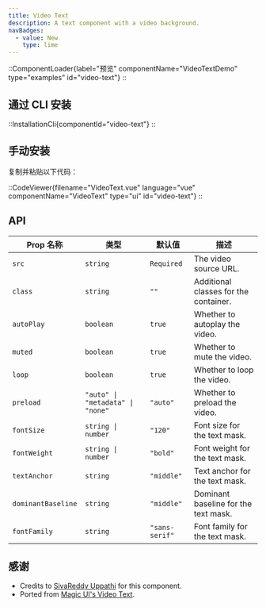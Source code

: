 ```yaml
---
title: Video Text
description: A text component with a video background.
navBadges:
  - value: New
    type: lime
---
```


::ComponentLoader{label="预览" componentName="VideoTextDemo" type="examples" id="video-text"}
::

## 通过 CLI 安装

::InstallationCli{componentId="video-text"}
::

## 手动安装

复制并粘贴以下代码：

::CodeViewer{filename="VideoText.vue" language="vue" componentName="VideoText" type="ui" id="video-text"}
::

## API

| Prop 名称          | 类型                             | 默认值         | 描述                                  |
| ------------------ | -------------------------------- | -------------- | ------------------------------------- |
| `src`              | `string`                         | `Required`     | The video source URL.                 |
| `class`            | `string`                         | `""`           | Additional classes for the container. |
| `autoPlay`         | `boolean`                        | `true`         | Whether to autoplay the video.        |
| `muted`            | `boolean`                        | `true`         | Whether to mute the video.            |
| `loop`             | `boolean`                        | `true`         | Whether to loop the video.            |
| `preload`          | `"auto" \| "metadata" \| "none"` | `"auto"`       | Whether to preload the video.         |
| `fontSize`         | `string \| number`               | `"120"`        | Font size for the text mask.          |
| `fontWeight`       | `string \| number`               | `"bold"`       | Font weight for the text mask.        |
| `textAnchor`       | `string`                         | `"middle"`     | Text anchor for the text mask.        |
| `dominantBaseline` | `string`                         | `"middle"`     | Dominant baseline for the text mask.  |
| `fontFamily`       | `string`                         | `"sans-serif"` | Font family for the text mask.        |

## 感谢

- Credits to [SivaReddy Uppathi](https://github.com/sivareddyuppathi) for this component.
- Ported from [Magic UI's Video Text](https://magicui.design/docs/components/video-text).
